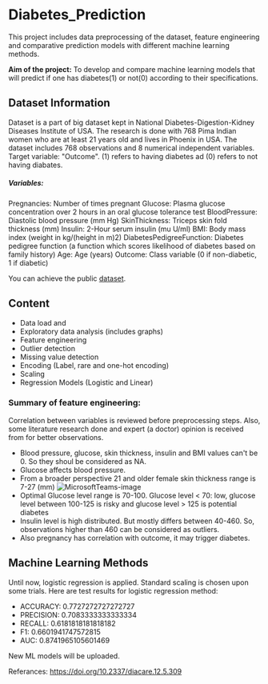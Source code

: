 # Diabetes_Prediction
This project includes data preprocessing of the dataset, feature engineering and comparative prediction models with different machine learning methods.

**Aim of the project:** 
To develop and compare machine learning models that will predict if one has diabetes(1) or not(0) according to their specifications.

## Dataset Information
Dataset is a part of big dataset kept in National Diabetes-Digestion-Kidney Diseases Institute of USA. The research is done with 768 Pima Indian women who are at least 21 years old and lives in Phoenix in USA. The dataset includes 768 observations and 8 numerical independent variables. 
Target variable: "Outcome". (1) refers to having diabetes ad (0) refers to not having diabates.

##### Variables:
Pregnancies: Number of times pregnant
Glucose: Plasma glucose concentration over 2 hours in an oral glucose tolerance test
BloodPressure: Diastolic blood pressure (mm Hg)
SkinThickness: Triceps skin fold thickness (mm)
Insulin: 2-Hour serum insulin (mu U/ml)
BMI: Body mass index (weight in kg/(height in m)2)
DiabetesPedigreeFunction: Diabetes pedigree function (a function which scores likelihood of diabetes based on family history)
Age: Age (years)
Outcome: Class variable (0 if non-diabetic, 1 if diabetic)

You can achieve the public [dataset](https://archive.ics.uci.edu/ml/datasets/diabetes).

## Content
- Data load and 
- Exploratory data analysis (includes graphs)
- Feature engineering
- Outlier detection
- Missing value detection
- Encoding (Label, rare and one-hot encoding)
- Scaling
- Regression Models (Logistic and Linear)

### Summary of feature engineering:
Correlation between variables is reviewed before preprocessing steps. Also, some literature research done and expert (a doctor) opinion is received from for better observations.


- Blood pressure, glucose, skin thickness, insulin and BMI values can't be 0. So they shoul be considered as NA.
- Glucose affects blood pressure.
- From a broader perspective 21 and older female skin thickness range is 7-27 (mm) 
![MicrosoftTeams-image](https://user-images.githubusercontent.com/83431435/124386108-637fbc00-dce1-11eb-8e59-bb67122ae2cc.png)
- Optimal Glucose level range is 70-100. Glucose level < 70: low, glucose level between 100-125 is risky and glucose level > 125 is potential diabetes
- Insulin level is high distributed. But mostly differs between 40-460. So, observations higher than 460 can be considered as outliers.
- Also pregnancy has correlation with outcome, it may trigger diabetes.


## Machine Learning Methods
Until now, logistic regression is applied. Standard scaling is chosen upon some trials. 
Here are test results for logistic regression method:
- ACCURACY: 0.7727272727272727
- PRECISION: 0.7083333333333334
- RECALL: 0.6181818181818182
- F1: 0.6601941747572815
- AUC: 0.8741965105601469


New ML models will be uploaded.







Referances:
https://doi.org/10.2337/diacare.12.5.309











